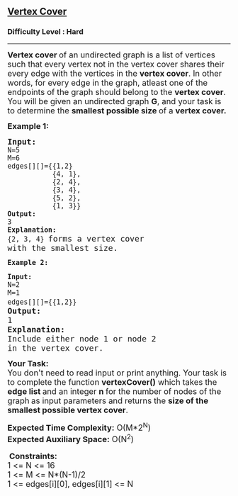 <h2><a href="https://www.geeksforgeeks.org/problems/vertex-cover/0">Vertex Cover</a></h2><h3>Difficulty Level : Hard</h3><hr><div class="problems_problem_content__Xm_eO"><p><span style="font-size: 18px;"><strong>Vertex cover </strong>of an undirected graph is a list of vertices such that every vertex not in the vertex cover shares their every edge with the vertices in the <strong>vertex cover</strong>. In other words, for every edge in the graph, atleast one of the endpoints of the graph should belong to the <strong>vertex cover</strong>. You will be given an undirected graph <strong>G</strong>, and your task is to determine the <strong>smallest possible size </strong>of a <strong>vertex cover.</strong></span></p>
<p><strong><span style="font-size: 18px;">Example 1:</span></strong></p>
<pre><span style="font-size: 18px;"><strong>Input:</strong><code>
N=5
M=6
edges[][]={{1,2}
           {4, 1},
           {2, 4},
           {3, 4},
           {5, 2},
           {1, 3}}
<strong>Output:</strong>
3
<strong>Explanation:</strong>
{2, 3, 4} </code>forms a vertex cover<br>with the smallest size.</span></pre>
<p><strong><span style="font-size: 18px;"><code>Example 2:</code></span></strong></p>
<pre><span style="font-size: 18px;"><code><strong>Input:</strong>
N=2
M=1
edges[][]={{1,2}}</code> <br><strong>Output:</strong> <br>1 <br><strong>Explanation:</strong> <br>Include either node 1 or node 2<br>in the vertex cover.</span></pre>
<p><span style="font-size: 18px;"><strong>Your Task:&nbsp;&nbsp;</strong><br>You don't need to read input or print anything. Your task is to complete the function <strong>vertexCover()</strong> which takes the <strong>edge list </strong>and an integer <strong>n </strong>for the number of nodes of the graph<strong>&nbsp;</strong>as input parameters&nbsp;and returns the <strong>size of the smallest possible vertex cover</strong>.</span></p>
<p><span style="font-size: 18px;"><strong>Expected Time Complexity:</strong> O(M*2<sup>N</sup>)<br><strong>Expected Auxiliary Space:</strong>&nbsp;O(N<sup>2</sup>)</span><br><br>&nbsp;<span style="font-size: 18px;"><strong>Constraints:</strong><br>1 &lt;= N &lt;= 16<br>1 &lt;= M &lt;= N*(N-1)/2<br>1 &lt;= edges[i][0], edges[i][1] &lt;= N</span></p></div>